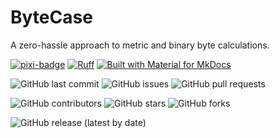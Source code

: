# ByteCase

A zero-hassle approach to metric and binary byte calculations.

[![pixi-badge](https://img.shields.io/endpoint?url=https://raw.githubusercontent.com/prefix-dev/pixi/main/assets/badge/v0.json&style=flat-square)](https://github.com/prefix-dev/pixi)
[![Ruff](https://img.shields.io/endpoint?url=https://raw.githubusercontent.com/astral-sh/ruff/main/assets/badge/v2.json&style=flat-square)](https://github.com/astral-sh/ruff)
[![Built with Material for MkDocs](https://img.shields.io/badge/mkdocs--material-gray?logo=materialformkdocs&style=flat-square)](https://github.com/squidfunk/mkdocs-material)

<!-- ![Python Version from PEP 621 TOML](https://img.shields.io/python/required-version?file=https://raw.githubusercontent.com/jjjermiah/ByteCase/main/pyproject.toml) -->

![GitHub last commit](https://img.shields.io/github/last-commit/jjjermiah/ByteCase?style=flat-square)
![GitHub issues](https://img.shields.io/github/issues/jjjermiah/ByteCase?style=flat-square)
![GitHub pull requests](https://img.shields.io/github/issues-pr/jjjermiah/ByteCase?style=flat-square)

![GitHub contributors](https://img.shields.io/github/contributors/jjjermiah/ByteCase?style=flat-square)
![GitHub stars](https://img.shields.io/github/stars/jjjermiah/ByteCase?style=flat-square)
![GitHub forks](https://img.shields.io/github/forks/jjjermiah/ByteCase?style=flat-square)

![GitHub release (latest by date)](https://img.shields.io/github/v/release/jjjermiah/ByteCase?style=flat-square)
